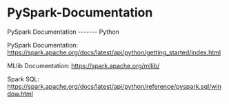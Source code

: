 # PySpark-Documentation
PySpark Documentation  ------- Python


PySpark Documentation:   https://spark.apache.org/docs/latest/api/python/getting_started/index.html

MLlib Documentation:   https://spark.apache.org/mllib/

Spark SQL:  https://spark.apache.org/docs/latest/api/python/reference/pyspark.sql/window.html
